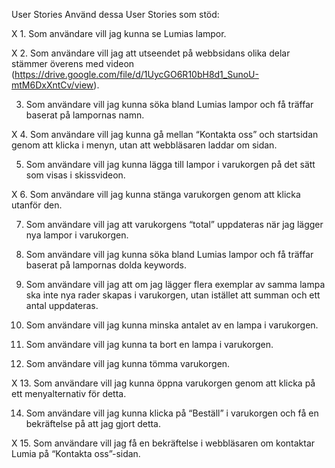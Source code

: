 User Stories
Använd dessa User Stories som stöd:

X 1. Som användare vill jag kunna se Lumias lampor.

X 2. Som användare vill jag att utseendet på webbsidans olika delar stämmer överens med videon (https://drive.google.com/file/d/1UycGO6R10bH8d1_SunoU-mtM6DxXntCv/view).

3. Som användare vill jag kunna söka bland Lumias lampor och få träffar baserat på lampornas namn.

X 4. Som användare vill jag kunna gå mellan “Kontakta oss” och startsidan genom att klicka i menyn, utan att webbläsaren laddar om sidan.

5. Som användare vill jag kunna lägga till lampor i varukorgen på det sätt som visas i skissvideon.

X 6. Som användare vill jag kunna stänga varukorgen genom att klicka utanför den.

7. Som användare vill jag att varukorgens “total” uppdateras när jag lägger nya lampor i varukorgen.

8. Som användare vill jag kunna söka bland Lumias lampor och få träffar baserat på lampornas dolda keywords.

9. Som användare vill jag att om jag lägger flera exemplar av samma lampa ska inte nya rader skapas i varukorgen, utan istället att summan och ett antal uppdateras.

10. Som användare vill jag kunna minska antalet av en lampa i varukorgen.

11. Som användare vill jag kunna ta bort en lampa i varukorgen.

12. Som användare vill jag kunna tömma varukorgen.

X 13. Som användare vill jag kunna öppna varukorgen genom att klicka på ett menyalternativ för detta.

14. Som användare vill jag kunna klicka på “Beställ” i varukorgen och få en bekräftelse på att jag gjort detta.

X 15. Som användare vill jag få en bekräftelse i webbläsaren om kontaktar Lumia på “Kontakta oss”-sidan.
